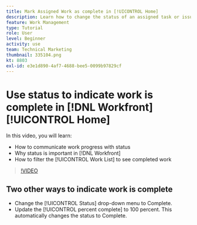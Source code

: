 ```yaml
---
title: Mark Assigned Work as complete in [!UICONTROL Home]
description: Learn how to change the status of an assigned task or issue to indicate it's complete through the [!UICONTROL Work List]. Then filter the list to see only completed work.
feature: Work Management
type: Tutorial
role: User
level: Beginner
activity: use
team: Technical Marketing
thumbnail: 335104.png
kt: 8803
exl-id: e3e1d890-4af7-4688-bee5-0099b97829cf
---
```

# Use status to indicate work is complete in [!DNL Workfront] [!UICONTROL Home]

In this video, you will learn:

* How to communicate work progress with status
* Why status is important in [!DNL  Workfront]
* How to filter the [!UICONTROL Work List] to see completed work

>[!VIDEO](https://video.tv.adobe.com/v/335104/?quality=12)


## Two other ways to indicate work is complete

* Change the [!UICONTROL Status] drop-down menu to Complete.
* Update the [!UICONTROL percent complete] to 100 percent. This automatically changes the status to Complete.

<!---
learn more URLs
--->
